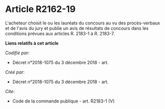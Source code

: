 # Article R2162-19

L'acheteur choisit le ou les lauréats du concours au vu des procès-verbaux et de l'avis du jury et publie un avis de
résultats de concours dans les conditions prévues aux articles R. 2183-1 à R. 2183-7.

**Liens relatifs à cet article**

_Codifié par_:

  - Décret n°2018-1075 du 3 décembre 2018 - art.

_Créé par_:

  - Décret n°2018-1075 du 3 décembre 2018 - art.

_Cite_:

  - Code de la commande publique - art. R2183-1 (V)
